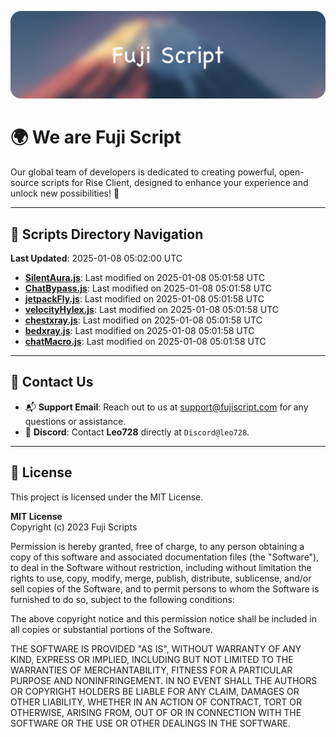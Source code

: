 ![Banner](.github/b.webp)

# 🌍 **We are Fuji Script**

Our global team of developers is dedicated to creating powerful, open-source scripts for Rise Client, designed to enhance your experience and unlock new possibilities! 🌟

---
<!-- SCRIPTS_NAVIGATION_START -->
## 📂 **Scripts Directory Navigation**

**Last Updated**: 2025-01-08 05:02:00 UTC

- **[SilentAura.js](scripts/SilentAura.js)**: Last modified on 2025-01-08 05:01:58 UTC
- **[ChatBypass.js](scripts/ChatBypass.js)**: Last modified on 2025-01-08 05:01:58 UTC
- **[jetpackFly.js](scripts/jetpackFly.js)**: Last modified on 2025-01-08 05:01:58 UTC
- **[velocityHylex.js](scripts/velocityHylex.js)**: Last modified on 2025-01-08 05:01:58 UTC
- **[chestxray.js](scripts/chestxray.js)**: Last modified on 2025-01-08 05:01:58 UTC
- **[bedxray.js](scripts/bedxray.js)**: Last modified on 2025-01-08 05:01:58 UTC
- **[chatMacro.js](scripts/chatMacro.js)**: Last modified on 2025-01-08 05:01:58 UTC

<!-- SCRIPTS_NAVIGATION_END -->

---

## 💬 **Contact Us**  
- 📬 **Support Email**: Reach out to us at [support@fujiscript.com](mailto:support@fujiscript.com) for any questions or assistance.  
- 💬 **Discord**: Contact **Leo728** directly at `Discord@leo728`.

---

## 📜 **License**

This project is licensed under the MIT License.  

**MIT License**  
Copyright (c) 2023 Fuji Scripts  

Permission is hereby granted, free of charge, to any person obtaining a copy of this software and associated documentation files (the "Software"), to deal in the Software without restriction, including without limitation the rights to use, copy, modify, merge, publish, distribute, sublicense, and/or sell copies of the Software, and to permit persons to whom the Software is furnished to do so, subject to the following conditions:  

The above copyright notice and this permission notice shall be included in all copies or substantial portions of the Software.  

THE SOFTWARE IS PROVIDED "AS IS", WITHOUT WARRANTY OF ANY KIND, EXPRESS OR IMPLIED, INCLUDING BUT NOT LIMITED TO THE WARRANTIES OF MERCHANTABILITY, FITNESS FOR A PARTICULAR PURPOSE AND NONINFRINGEMENT. IN NO EVENT SHALL THE AUTHORS OR COPYRIGHT HOLDERS BE LIABLE FOR ANY CLAIM, DAMAGES OR OTHER LIABILITY, WHETHER IN AN ACTION OF CONTRACT, TORT OR OTHERWISE, ARISING FROM, OUT OF OR IN CONNECTION WITH THE SOFTWARE OR THE USE OR OTHER DEALINGS IN THE SOFTWARE.  
